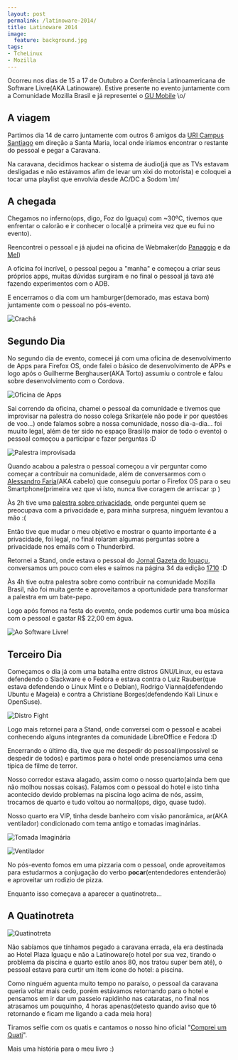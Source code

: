 ```yaml
---
layout: post
permalink: /latinoware-2014/
title: Latinoware 2014
image:
  feature: background.jpg
tags:
- TcheLinux
- Mozilla
---
```


Ocorreu nos dias de 15 a 17 de Outubro a Conferência Latinoamericana de Software Livre(AKA Latinoware). Estive presente no evento juntamente com a Comunidade Mozilla Brasil e já representei o [GU Mobile](http://gumobilers.github.io/) \o/

## A viagem

Partimos dia 14 de carro juntamente com outros 6 amigos da [URI Campus Santiago](urisantiago.br) em direção a Santa Maria, local onde iriamos encontrar o restante do pessoal e pegar a Caravana.

Na caravana, decidimos hackear o sistema de áudio(já que as TVs estavam desligadas e não estávamos afim de levar um xixi do motorista) e coloquei a tocar uma playlist que envolvia desde AC/DC a Sodom \m/

## A chegada

Chegamos no inferno(ops, digo, Foz do Iguaçu) com ~30ºC, tivemos que enfrentar o calorão e ir conhecer o local(é a primeira vez que eu fui no evento).

Reencontrei o pessoal e já ajudei na oficina de Webmaker(do [Panaggio](http://panaggio.net/) e da [Mel](http://blog.melc.at/))

A oficina foi incrível, o pessoal pegou a "manha" e começou a criar seus próprios apps, muitas dúvidas surgiram e no final o pessoal já tava até fazendo experimentos com o ADB.

E encerramos o dia com um hamburger(demorado, mas estava bom) juntamente com o pessoal no pós-evento.

![Crachá](/images/posts/latinoware-2014/cracha.jpg)

## Segundo Dia

No segundo dia de evento, comecei já com uma oficina de desenvolvimento de Apps para Firefox OS, onde falei o básico de desenvolvimento de APPs e logo após o Guilherme Berghauser(AKA Torto) assumiu o controle e falou sobre desenvolvimento com o Cordova.

![Oficina de Apps](/images/posts/latinoware-2014/oficina-apps.jpg)

Sai correndo da oficina, chamei o pessoal da comunidade e tivemos que improvisar na palestra do nosso colega Srikar(ele não pode ir por questões de voo...) onde falamos sobre a nossa comunidade, nosso dia-a-dia... foi muuito legal, além de ter sido no espaço Brasil(o maior de todo o evento) o pessoal começou a participar e fazer perguntas :D

![Palestra improvisada](/images/posts/latinoware-2014/palestra-improvisada.jpg)

Quando acabou a palestra o pessoal começou a vir perguntar como começar a contribuir na comunidade, além de conversarmos com o [Alessandro Faria](http://cabelovivaolinux.wordpress.com/)(AKA cabelo) que conseguiu portar o Firefox OS para o seu Smartphone(primeira vez que vi isto, nunca tive coragem de arriscar :p )

Às 2h tive uma [palestra sobre privacidade](https://samuelmoraesf.github.io/talk-a-web-que-queremos-privacidade), onde perguntei quem se preocupava com a privacidade e, para minha surpresa, ninguém levantou a mão :(

Então tive que mudar o meu objetivo e mostrar o quanto importante é a privacidade, foi legal, no final rolaram algumas perguntas sobre a privacidade nos emails com o Thunderbird.

Retornei a Stand, onde estava o pessoal do [Jornal Gazeta do Iguaçu](http://gazeta.inf.br/), conversamos um pouco com eles e saímos na página 34 da edição [1710](http://www.gazeta.inf.br/pdf/1710/) :D

Às 4h tive outra palestra sobre como contribuir na comunidade Mozilla Brasil, não foi muita gente e aproveitamos a oportunidade para transformar a palestra em um bate-papo.

Logo após fomos na festa do evento, onde podemos curtir uma boa música com o pessoal e gastar R$ 22,00 em água.

![Ao Software Livre!](/images/posts/latinoware-2014/ao-sl.jpg)

## Terceiro Dia

Começamos o dia já com uma batalha entre distros GNU/Linux, eu estava defendendo o Slackware e o Fedora e estava contra o Luiz Rauber(que estava defendendo o Linux Mint e o Debian), Rodrigo Vianna(defendendo Ubuntu e Mageia) e contra a Christiane Borges(defendendo Kali Linux e OpenSuse).

![Distro Fight](/images/posts/latinoware-2014/distro-fight.jpg)

Logo mais retornei para a Stand, onde conversei com o pessoal e acabei conhecendo alguns integrantes da comunidade LibreOffice e Fedora :D

Encerrando o último dia, tive que me despedir do pessoal(impossível se despedir de todos) e partimos para o hotel onde presenciamos uma cena típica de filme de terror.

Nosso corredor estava alagado, assim como o nosso quarto(ainda bem que não molhou nossas coisas). Falamos com o pessoal do hotel e isto tinha acontecido devido problemas na piscina logo acima de nós, assim, trocamos de quarto e tudo voltou ao normal(ops, digo, quase tudo).

Nosso quarto era VIP, tinha desde banheiro com visão panorâmica, ar(AKA ventilador) condicionado com tema antigo e tomadas imaginárias.

![Tomada Imaginária](/images/posts/latinoware-2014/tomada-2d.jpg)

![Ventilador](/images/posts/latinoware-2014/ventilador.jpg)

No pós-evento fomos em uma pizzaria com o pessoal, onde aproveitamos para estudarmos a conjugação do verbo **pocar**(entendedores entenderão) e aproveitar um rodizio de pizza.

Enquanto isso começava a aparecer a quatinotreta...

## A Quatinotreta

![Quatinotreta](/images/posts/latinoware-2014/quatinotreta.jpg)

Não sabíamos que tínhamos pegado a caravana errada, ela era destinada ao Hotel Plaza Iguaçu e não a Latinoware(o hotel por sua vez, tirando o problema da piscina e quarto estilo anos 80, nos tratou super bem até), o pessoal estava para curtir um item ícone do hotel: a piscina.

Como ninguém aguenta muito tempo no paraíso, o pessoal da caravana queria voltar mais cedo, porém estávamos retornando para o hotel e pensamos em ir dar um passeio rapidinho nas cataratas, no final nos atrasamos um pouquinho, 4 horas apenas(detesto quando aviso que tô retornando e ficam me ligando a cada meia hora)

Tiramos selfie com os quatis e cantamos o nosso hino oficial "[Comprei um Quati](https://www.youtube.com/watch?v=c5Sm8Q1C5jU)".

Mais uma história para o meu livro :)

